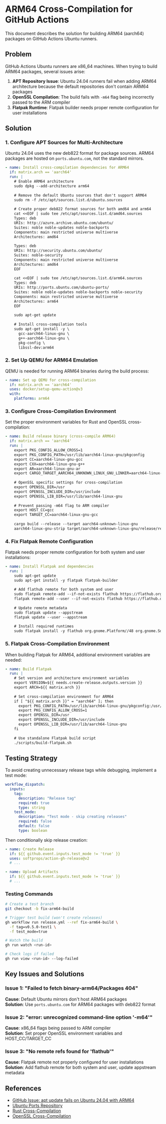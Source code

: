 # ARM64 Cross-Compilation for GitHub Actions

This document describes the solution for building ARM64 (aarch64) packages on GitHub Actions Ubuntu runners.

## Problem

GitHub Actions Ubuntu runners are x86_64 machines. When trying to build ARM64 packages, several issues arise:

1. **APT Repository Issue**: Ubuntu 24.04 runners fail when adding ARM64 architecture because the default repositories don't contain ARM64 packages
2. **OpenSSL Compilation**: The build fails with `-m64` flag being incorrectly passed to the ARM compiler
3. **Flatpak Runtime**: Flatpak builder needs proper remote configuration for user installations

## Solution

### 1. Configure APT Sources for Multi-Architecture

Ubuntu 24.04 uses the new deb822 format for package sources. ARM64 packages are hosted on `ports.ubuntu.com`, not the standard mirrors.

```yaml
- name: Install cross-compilation dependencies for ARM64
  if: matrix.arch == 'aarch64'
  run: |
    # Enable ARM64 architecture
    sudo dpkg --add-architecture arm64
    
    # Remove the default Ubuntu sources that don't support ARM64
    sudo rm -f /etc/apt/sources.list.d/ubuntu.sources
    
    # Create proper deb822 format sources for both amd64 and arm64
    cat <<EOF | sudo tee /etc/apt/sources.list.d/amd64.sources
    Types: deb
    URIs: http://azure.archive.ubuntu.com/ubuntu/
    Suites: noble noble-updates noble-backports
    Components: main restricted universe multiverse
    Architectures: amd64
    
    Types: deb
    URIs: http://security.ubuntu.com/ubuntu/
    Suites: noble-security
    Components: main restricted universe multiverse
    Architectures: amd64
    EOF
    
    cat <<EOF | sudo tee /etc/apt/sources.list.d/arm64.sources
    Types: deb
    URIs: http://ports.ubuntu.com/ubuntu-ports/
    Suites: noble noble-updates noble-backports noble-security
    Components: main restricted universe multiverse
    Architectures: arm64
    EOF
    
    sudo apt-get update
    
    # Install cross-compilation tools
    sudo apt-get install -y \
      gcc-aarch64-linux-gnu \
      g++-aarch64-linux-gnu \
      pkg-config \
      libssl-dev:arm64
```

### 2. Set Up QEMU for ARM64 Emulation

QEMU is needed for running ARM64 binaries during the build process:

```yaml
- name: Set up QEMU for cross-compilation
  if: matrix.arch == 'aarch64'
  uses: docker/setup-qemu-action@v3
  with:
    platforms: arm64
```

### 3. Configure Cross-Compilation Environment

Set the proper environment variables for Rust and OpenSSL cross-compilation:

```yaml
- name: Build release binary (cross-compile ARM64)
  if: matrix.arch == 'aarch64'
  run: |
    export PKG_CONFIG_ALLOW_CROSS=1
    export PKG_CONFIG_PATH=/usr/lib/aarch64-linux-gnu/pkgconfig
    export CC=aarch64-linux-gnu-gcc
    export CXX=aarch64-linux-gnu-g++
    export AR=aarch64-linux-gnu-ar
    export CARGO_TARGET_AARCH64_UNKNOWN_LINUX_GNU_LINKER=aarch64-linux-gnu-gcc
    
    # OpenSSL specific settings for cross-compilation
    export OPENSSL_DIR=/usr
    export OPENSSL_INCLUDE_DIR=/usr/include
    export OPENSSL_LIB_DIR=/usr/lib/aarch64-linux-gnu
    
    # Prevent passing -m64 flag to ARM compiler
    export HOST_CC=gcc
    export TARGET_CC=aarch64-linux-gnu-gcc
    
    cargo build --release --target aarch64-unknown-linux-gnu
    aarch64-linux-gnu-strip target/aarch64-unknown-linux-gnu/release/reel
```

### 4. Fix Flatpak Remote Configuration

Flatpak needs proper remote configuration for both system and user installations:

```yaml
- name: Install Flatpak and dependencies
  run: |
    sudo apt-get update
    sudo apt-get install -y flatpak flatpak-builder
    
    # Add flathub remote for both system and user
    sudo flatpak remote-add --if-not-exists flathub https://flathub.org/repo/flathub.flatpakrepo
    flatpak remote-add --user --if-not-exists flathub https://flathub.org/repo/flathub.flatpakrepo
    
    # Update remote metadata
    sudo flatpak update --appstream
    flatpak update --user --appstream
    
    # Install required runtimes
    sudo flatpak install -y flathub org.gnome.Platform//48 org.gnome.Sdk//48 org.freedesktop.Sdk.Extension.rust-stable//23.08
```

### 5. Flatpak Cross-Compilation Environment

When building Flatpak for ARM64, additional environment variables are needed:

```yaml
- name: Build Flatpak
  run: |
    # Set version and architecture environment variables
    export VERSION=${{ needs.create-release.outputs.version }}
    export ARCH=${{ matrix.arch }}
    
    # Set cross-compilation environment for ARM64
    if [ "${{ matrix.arch }}" = "aarch64" ]; then
      export PKG_CONFIG_PATH=/usr/lib/aarch64-linux-gnu/pkgconfig:/usr/share/pkgconfig
      export PKG_CONFIG_ALLOW_CROSS=1
      export OPENSSL_DIR=/usr
      export OPENSSL_INCLUDE_DIR=/usr/include
      export OPENSSL_LIB_DIR=/usr/lib/aarch64-linux-gnu
    fi
    
    # Use standalone Flatpak build script
    ./scripts/build-flatpak.sh
```

## Testing Strategy

To avoid creating unnecessary release tags while debugging, implement a test mode:

```yaml
workflow_dispatch:
  inputs:
    tag:
      description: "Release tag"
      required: true
      type: string
    test_mode:
      description: "Test mode - skip creating releases"
      required: false
      default: false
      type: boolean
```

Then conditionally skip release creation:

```yaml
- name: Create Release
  if: ${{ github.event.inputs.test_mode != 'true' }}
  uses: softprops/action-gh-release@v2
  # ...

- name: Upload Artifacts
  if: ${{ github.event.inputs.test_mode != 'true' }}
  # ...
```

### Testing Commands

```bash
# Create a test branch
git checkout -b fix-arm64-build

# Trigger test build (won't create releases)
gh workflow run release.yml --ref fix-arm64-build \
  -f tag=v0.5.0-test1 \
  -f test_mode=true

# Watch the build
gh run watch <run-id>

# Check logs if failed
gh run view <run-id> --log-failed
```

## Key Issues and Solutions

### Issue 1: "Failed to fetch binary-arm64/Packages 404"
**Cause**: Default Ubuntu mirrors don't host ARM64 packages  
**Solution**: Use `ports.ubuntu.com` for ARM64 packages with deb822 format

### Issue 2: "error: unrecognized command-line option '-m64'"
**Cause**: x86_64 flags being passed to ARM compiler  
**Solution**: Set proper OpenSSL environment variables and HOST_CC/TARGET_CC

### Issue 3: "No remote refs found for 'flathub'"
**Cause**: Flatpak remote not properly configured for user installations  
**Solution**: Add flathub remote for both system and user, update appstream metadata

## References

- [GitHub Issue: apt update fails on Ubuntu 24.04 with ARM64](https://github.com/actions/runner-images/issues/10901)
- [Ubuntu Ports Repository](http://ports.ubuntu.com/)
- [Rust Cross-Compilation](https://rust-lang.github.io/rustup/cross-compilation.html)
- [OpenSSL Cross-Compilation](https://github.com/sfackler/rust-openssl/issues/1592)